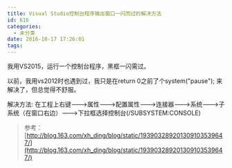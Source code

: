 ```yaml
---
title: Visual Studio控制台程序输出窗口一闪而过的解决方法
id: 616
categories:
  - 未分类
date: 2016-10-17 17:26:01
tags:
---
```


我用VS2015，运行一个控制台程序，黑框一闪需过。

以前，我用vs2012时也遇到过，我只是在return 0之前了个system("pause"); 来解决了，但总觉得不舒服。

解决方法:   在工程上右键--->属性--->配置属性--->连接器--->系统--->子系统（在窗口右边）--->下拉框选择控制台(/SUBSYSTEM:CONSOLE)

> 参考：[http://blog.163.com/xh_ding/blog/static/193903289201309103539647/](http://blog.163.com/xh_ding/blog/static/193903289201309103539647/)
